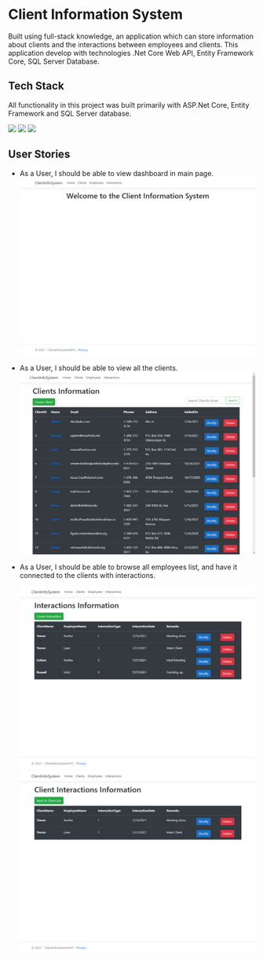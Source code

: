 # Client Information System

Built using full-stack knowledge, an application which can store information about clients and the interactions between employees and clients. This application develop with technologies .Net Core Web API, Entity Framework Core, SQL Server Database.

## Tech Stack

All functionality in this project was built primarily with ASP.Net Core, Entity Framework and SQL Server database.

<img src="https://upload.wikimedia.org/wikipedia/commons/thumb/e/ee/.NET_Core_Logo.svg/1200px-.NET_Core_Logo.svg.png" width="100"/>
<img src="https://miro.medium.com/max/480/1*SnZqHENpIMiEKsg999Q0DQ.png" width="100" />
<img src="https://www.sqlservertutorial.net/wp-content/uploads/sql-server-tutorial.svg" width="100" />


## User Stories

- As a User, I should be able to view dashboard in main page.
  <img src="Homepage.png" width="500">
- As a User, I should be able to view all the clients.
  <img src="ClientPage.png" width="500">
- As a User, I should be able to browse all employees list, and have it connected to the clients with interactions.

  <img src="InteractionPage.png" width="500">
  <img src="ClientInteraction.png" width="500">
  



